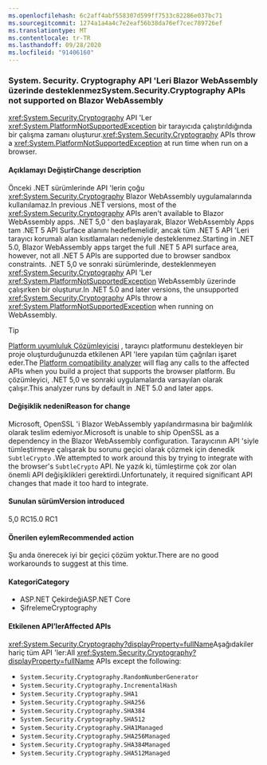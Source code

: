 ```yaml
---
ms.openlocfilehash: 6c2aff4abf558307d599ff7533c82286e037bc71
ms.sourcegitcommit: 1274a1a4a4c7e2eaf56b38da76ef7cec789726ef
ms.translationtype: MT
ms.contentlocale: tr-TR
ms.lasthandoff: 09/28/2020
ms.locfileid: "91406160"
---
```

### <a name="systemsecuritycryptography-apis-not-supported-on-blazor-webassembly"></a><span data-ttu-id="43cc4-101">System. Security. Cryptography API 'Leri Blazor WebAssembly üzerinde desteklenmez</span><span class="sxs-lookup"><span data-stu-id="43cc4-101">System.Security.Cryptography APIs not supported on Blazor WebAssembly</span></span>

<span data-ttu-id="43cc4-102"><xref:System.Security.Cryptography> API 'Ler <xref:System.PlatformNotSupportedException> bir tarayıcıda çalıştırıldığında bir çalışma zamanı oluşturur.</span><span class="sxs-lookup"><span data-stu-id="43cc4-102"><xref:System.Security.Cryptography> APIs throw a <xref:System.PlatformNotSupportedException> at run time when run on a browser.</span></span>

#### <a name="change-description"></a><span data-ttu-id="43cc4-103">Açıklamayı Değiştir</span><span class="sxs-lookup"><span data-stu-id="43cc4-103">Change description</span></span>

<span data-ttu-id="43cc4-104">Önceki .NET sürümlerinde API 'lerin çoğu <xref:System.Security.Cryptography> Blazor WebAssembly uygulamalarında kullanılamaz.</span><span class="sxs-lookup"><span data-stu-id="43cc4-104">In previous .NET versions, most of the <xref:System.Security.Cryptography> APIs aren't available to Blazor WebAssembly apps.</span></span> <span data-ttu-id="43cc4-105">.NET 5,0 ' den başlayarak, Blazor WebAssembly Apps tam .NET 5 API Surface alanını hedeflemelidir, ancak tüm .NET 5 API 'Leri tarayıcı korumalı alan kısıtlamaları nedeniyle desteklenmez.</span><span class="sxs-lookup"><span data-stu-id="43cc4-105">Starting in .NET 5.0, Blazor WebAssembly apps target the full .NET 5 API surface area, however, not all .NET 5 APIs are supported due to browser sandbox constraints.</span></span> <span data-ttu-id="43cc4-106">.NET 5,0 ve sonraki sürümlerinde, desteklenmeyen <xref:System.Security.Cryptography> API 'Ler <xref:System.PlatformNotSupportedException> WebAssembly üzerinde çalışırken bir oluşturur.</span><span class="sxs-lookup"><span data-stu-id="43cc4-106">In .NET 5.0 and later versions, the unsupported <xref:System.Security.Cryptography> APIs throw a <xref:System.PlatformNotSupportedException> when running on WebAssembly.</span></span>

> [!TIP]
> <span data-ttu-id="43cc4-107">[Platform uyumluluk Çözümleyicisi](../../../../docs/core/compatibility/code-analysis.md#ca1416-platform-compatibility) , tarayıcı platformunu destekleyen bir proje oluşturduğunuzda etkilenen API 'lere yapılan tüm çağrıları işaret eder.</span><span class="sxs-lookup"><span data-stu-id="43cc4-107">The [Platform compatibility analyzer](../../../../docs/core/compatibility/code-analysis.md#ca1416-platform-compatibility) will flag any calls to the affected APIs when you build a project that supports the browser platform.</span></span> <span data-ttu-id="43cc4-108">Bu çözümleyici, .NET 5,0 ve sonraki uygulamalarda varsayılan olarak çalışır.</span><span class="sxs-lookup"><span data-stu-id="43cc4-108">This analyzer runs by default in .NET 5.0 and later apps.</span></span>

#### <a name="reason-for-change"></a><span data-ttu-id="43cc4-109">Değişiklik nedeni</span><span class="sxs-lookup"><span data-stu-id="43cc4-109">Reason for change</span></span>

<span data-ttu-id="43cc4-110">Microsoft, OpenSSL 'i Blazor WebAssembly yapılandırmasına bir bağımlılık olarak teslim edemiyor.</span><span class="sxs-lookup"><span data-stu-id="43cc4-110">Microsoft is unable to ship OpenSSL as a dependency in the Blazor WebAssembly configuration.</span></span> <span data-ttu-id="43cc4-111">Tarayıcının API 'siyle tümleştirmeye çalışarak bu sorunu geçici olarak çözmek için denedik `SubtleCrypto` .</span><span class="sxs-lookup"><span data-stu-id="43cc4-111">We attempted to work around this by trying to integrate with the browser's `SubtleCrypto` API.</span></span> <span data-ttu-id="43cc4-112">Ne yazık ki, tümleştirme çok zor olan önemli API değişiklikleri gerektirdi.</span><span class="sxs-lookup"><span data-stu-id="43cc4-112">Unfortunately, it required significant API changes that made it too hard to integrate.</span></span>

#### <a name="version-introduced"></a><span data-ttu-id="43cc4-113">Sunulan sürüm</span><span class="sxs-lookup"><span data-stu-id="43cc4-113">Version introduced</span></span>

<span data-ttu-id="43cc4-114">5,0 RC1</span><span class="sxs-lookup"><span data-stu-id="43cc4-114">5.0 RC1</span></span>

#### <a name="recommended-action"></a><span data-ttu-id="43cc4-115">Önerilen eylem</span><span class="sxs-lookup"><span data-stu-id="43cc4-115">Recommended action</span></span>

<span data-ttu-id="43cc4-116">Şu anda önerecek iyi bir geçici çözüm yoktur.</span><span class="sxs-lookup"><span data-stu-id="43cc4-116">There are no good workarounds to suggest at this time.</span></span>

#### <a name="category"></a><span data-ttu-id="43cc4-117">Kategori</span><span class="sxs-lookup"><span data-stu-id="43cc4-117">Category</span></span>

- <span data-ttu-id="43cc4-118">ASP.NET Çekirdeği</span><span class="sxs-lookup"><span data-stu-id="43cc4-118">ASP.NET Core</span></span>
- <span data-ttu-id="43cc4-119">Şifreleme</span><span class="sxs-lookup"><span data-stu-id="43cc4-119">Cryptography</span></span>

#### <a name="affected-apis"></a><span data-ttu-id="43cc4-120">Etkilenen API’ler</span><span class="sxs-lookup"><span data-stu-id="43cc4-120">Affected APIs</span></span>

<span data-ttu-id="43cc4-121"><xref:System.Security.Cryptography?displayProperty=fullName>Aşağıdakiler hariç tüm API 'ler:</span><span class="sxs-lookup"><span data-stu-id="43cc4-121">All <xref:System.Security.Cryptography?displayProperty=fullName> APIs except the following:</span></span>

- `System.Security.Cryptography.RandomNumberGenerator`
- `System.Security.Cryptography.IncrementalHash`
- `System.Security.Cryptography.SHA1`
- `System.Security.Cryptography.SHA256`
- `System.Security.Cryptography.SHA384`
- `System.Security.Cryptography.SHA512`
- `System.Security.Cryptography.SHA1Managed`
- `System.Security.Cryptography.SHA256Managed`
- `System.Security.Cryptography.SHA384Managed`
- `System.Security.Cryptography.SHA512Managed`

<!--

#### Affected APIs

- `T:System.Security.Cryptography`

-->
